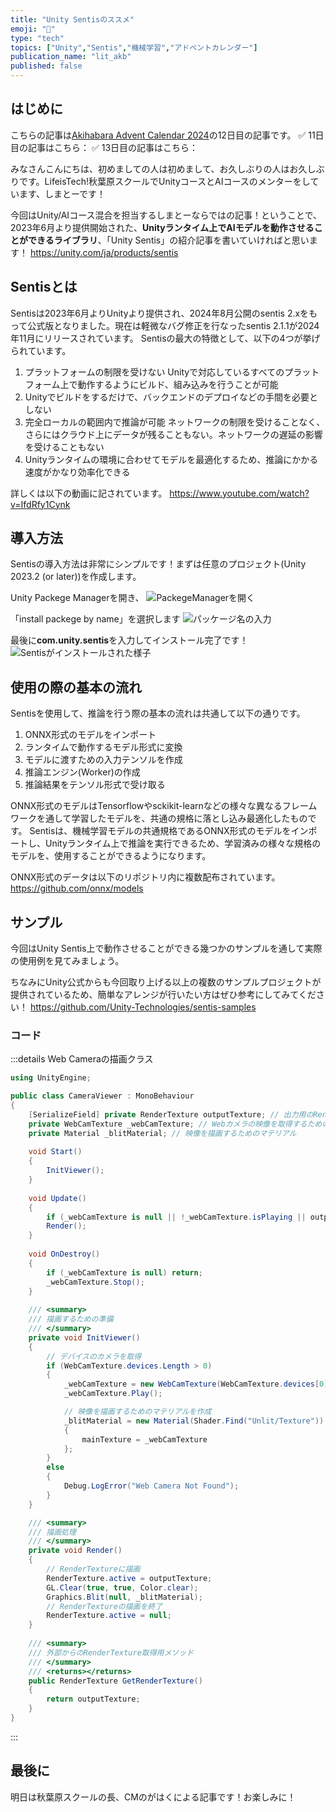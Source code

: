 ```yaml
---
title: "Unity Sentisのススメ"
emoji: "🤖"
type: "tech"
topics: ["Unity","Sentis","機械学習","アドベントカレンダー"]
publication_name: "lit_akb"
published: false
---
```


## はじめに
こちらの記事は[Akihabara Advent Calendar 2024](https://adventar.org/calendars/10338)の12日目の記事です。
✅ 11日目の記事はこちら：[]()
✅ 13日目の記事はこちら：[]()

みなさんこんにちは、初めましての人は初めまして、お久しぶりの人はお久しぶりです。LifeisTech!秋葉原スクールでUnityコースとAIコースのメンターをしています、しまとーです！

今回はUnity/AIコース混合を担当するしまとーならではの記事！ということで、2023年6月より提供開始された、**Unityランタイム上でAIモデルを動作させることができるライブラリ**、「Unity Sentis」の紹介記事を書いていければと思います！
https://unity.com/ja/products/sentis

## Sentisとは
Sentisは2023年6月よりUnityより提供され、2024年8月公開のsentis 2.xをもって公式版となりました。現在は軽微なバグ修正を行なったsentis 2.1.1が2024年11月にリリースされています。
Sentisの最大の特徴として、以下の4つが挙げられています。
1. プラットフォームの制限を受けない
    Unityで対応しているすべてのプラットフォーム上で動作するようにビルド、組み込みを行うことが可能
2. Unityでビルドをするだけで、バックエンドのデプロイなどの手間を必要としない
3. 完全ローカルの範囲内で推論が可能
    ネットワークの制限を受けることなく、さらにはクラウド上にデータが残ることもない。ネットワークの遅延の影響を受けることもない
4. Unityランタイムの環境に合わせてモデルを最適化するため、推論にかかる速度がかなり効率化できる

詳しくは以下の動画に記されています。
https://www.youtube.com/watch?v=IfdRfy1Cynk

## 導入方法

Sentisの導入方法は非常にシンプルです！まずは任意のプロジェクト(Unity 2023.2 (or later))を作成します。

Unity Packege Managerを開き、
![PackegeManagerを開く](/images/advent_sentis/packege_manager.png)


「install packege by name」を選択します
![パッケージ名の入力](/images/advent_sentis/install_byname.png)

最後に**com.unity.sentis**を入力してインストール完了です！
![Sentisがインストールされた様子](/images/advent_sentis/installed_sentis.png)

## 使用の際の基本の流れ

Sentisを使用して、推論を行う際の基本の流れは共通して以下の通りです。

1. ONNX形式のモデルをインポート
2. ランタイムで動作するモデル形式に変換
3. モデルに渡すための入力テンソルを作成
4. 推論エンジン(Worker)の作成
5. 推論結果をテンソル形式で受け取る

ONNX形式のモデルはTensorflowやsckikit-learnなどの様々な異なるフレームワークを通して学習したモデルを、共通の規格に落とし込み最適化したものです。
Sentisは、機械学習モデルの共通規格であるONNX形式のモデルをインポートし、Unityランタイム上で推論を実行できるため、学習済みの様々な規格のモデルを、使用することができるようになります。

ONNX形式のデータは以下のリポジトリ内に複数配布されています。
https://github.com/onnx/models


## サンプル

今回はUnity Sentis上で動作させることができる幾つかのサンプルを通して実際の使用例を見てみましょう。

ちなみにUnity公式からも今回取り上げる以上の複数のサンプルプロジェクトが提供されているため、簡単なアレンジが行いたい方はぜひ参考にしてみてください！
https://github.com/Unity-Technologies/sentis-samples

### コード

:::details Web Cameraの描画クラス
```csharp:WebCameraViewer.cs
using UnityEngine;

public class CameraViewer : MonoBehaviour
{
    [SerializeField] private RenderTexture outputTexture; // 出力用のRenderTextureをInspectorから設定
    private WebCamTexture _webCamTexture; // Webカメラの映像を取得するためのWebCamTexture
    private Material _blitMaterial; // 映像を描画するためのマテリアル
    
    void Start()
    {
        InitViewer();
    }
    
    void Update()
    {
        if (_webCamTexture is null || !_webCamTexture.isPlaying || outputTexture is null) return;
        Render();
    }
    
    void OnDestroy()
    {
        if (_webCamTexture is null) return;
        _webCamTexture.Stop();
    }
    
    /// <summary>
    /// 描画するための準備
    /// </summary>
    private void InitViewer()
    {
        // デバイスのカメラを取得
        if (WebCamTexture.devices.Length > 0)
        {
            _webCamTexture = new WebCamTexture(WebCamTexture.devices[0].name);
            _webCamTexture.Play();

            // 映像を描画するためのマテリアルを作成
            _blitMaterial = new Material(Shader.Find("Unlit/Texture"))
            {
                mainTexture = _webCamTexture
            };
        }
        else
        {
            Debug.LogError("Web Camera Not Found");
        }
    }

    /// <summary>
    /// 描画処理
    /// </summary>
    private void Render()
    {
        // RenderTextureに描画
        RenderTexture.active = outputTexture;
        GL.Clear(true, true, Color.clear);
        Graphics.Blit(null, _blitMaterial);
        // RenderTextureの描画を終了
        RenderTexture.active = null;
    }
    
    /// <summary>
    /// 外部からのRenderTexture取得用メソッド
    /// </summary>
    /// <returns></returns>
    public RenderTexture GetRenderTexture()
    {
        return outputTexture;
    }
}
```
:::


## 最後に


明日は秋葉原スクールの長、CMのがはくによる記事です！お楽しみに！

